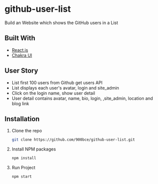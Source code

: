 # github-user-list
Build an Website which shows the GitHub users in a List

## Built With

* [React.js](https://reactjs.org/)
* [Chakra UI](https://chakra-ui.com/)

## User Story

* List first 100 users from Github get users API
* List displays each user's avatar, login and site_admin
* Click on the login name, show user detail
* User detail contains avatar, name, bio, login, ,site_admin, location and blog link
  
## Installation

1. Clone the repo
   ```sh
   git clone https://github.com/900bce/github-user-list.git
   ```
   
2. Install NPM packages
   ```sh
   npm install
   ```
   
3. Run Project
   ```sh
   npm start
   ```
   
 
